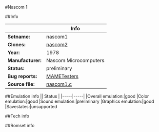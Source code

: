 #Nascom 1

##Info

||Info|
|-----|-----|
|**Setname:**|nascom1
|**Clones:**|[nascom2](nascom2.md)
|**Year:**|1978
|**Manufacturer:**|Nascom Microcomputers
|**Status:**|preliminary
|**Bug reports:**|[MAMETesters](http://mametesters.org/view_all_set.php?type=1&temporary=y&search=nascom1.c)
|**Source file:**|[nascom1.c](https://github.com/mamedev/mame/blob/master/src/mess/drivers/nascom1.c)

##Emulation info
|| Status |
|-----|-----|
|Overall emulation:|good
|Color emulation:|good
|Sound emulation:|preliminary
|Graphics emulation:|good
|Savestates:|unsupported

##Tech info

##Romset info

<!--- START OF EDITED COMMENT DO NOT TOUCH TEXT ABOVE-->
